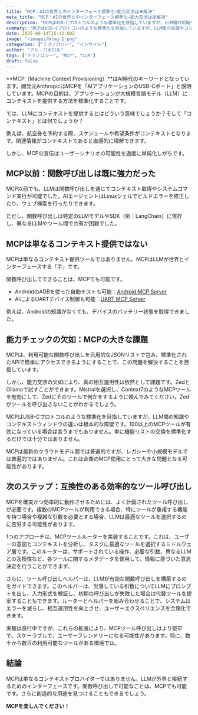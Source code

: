 ```yaml
---
title: "MCP：AIの世界とのインターフェース標準化—能力交渉は未解決"
meta_title: "MCP：AIの世界とのインターフェース標準化—能力交渉は未解決"
description: "MCPはUSB-Cプロトコルのような標準化を目指していますが、LLM間の知識やコンテキストウィンドウの違いは根本的な障壁です。単に機能リストの交換を標準化するだけでは十分ではありません。"
summary: "MCPはUSB-Cプロトコルのような標準化を目指していますが、LLM間の知識やコンテキストウィンドウの違いは根本的な障壁です。単に機能リストの交換を標準化するだけでは十分ではありません。"
date: 2025-09-14T15:42:00Z
image: "/images/blog-1.png"
categories: ["テクノロジー", "インサイト"]
author: "アル・ロボロル"
tags: ["テクノロジー", "MCP", "LLM"]
draft: false
---
```


**MCP（Machine Context Provisioning）**はAI時代のキーワードとなっています。開発元AnthropicはMCPを「AIアプリケーションのUSB-Cポート」と説明しています。MCPの目的は、アプリケーションが大規模言語モデル（LLM）にコンテキストを提供する方法を標準化することです。

では、LLMにコンテキストを提供するとはどういう意味でしょうか？そして「コンテキスト」とは何でしょうか？

例えば、航空券を予約する際、スケジュールや希望条件がコンテキストとなります。関連情報がコンテキストであると直感的に理解できます。

しかし、MCPの宣伝はユーザーシナリオの可能性を過度に単純化しがちです。

## MCP以前：関数呼び出しは既に強力だった

MCP以前でも、LLMは関数呼び出しを通じてコンテキスト取得やシステムコマンド実行が可能でした。AIエージェントはLinuxシェルでビルドエラーを修正したり、ウェブ検索を行ったりできます。

ただし、関数呼び出しは特定のLLMモデルやSDK（例：LangChain）に依存し、異なるLLMやツール間で共有が困難でした。

## MCPは単なるコンテキスト提供ではない

MCPは単なるコンテキスト提供ツールではありません。MCPはLLMが世界とインターフェースする「手」です。

関数呼び出しでできることは、MCPでも可能です。

- AndroidのADBを使った自動テストも可能：[Android MCP Server](https://mcpservers.org/servers/minhalvp/android-mcp-server)
- AIによるUARTデバイス制御も可能：[UART MCP Server](https://github.com/alroborol/mcp-uart)

例えば、Androidの知識がなくても、デバイスのバッテリー状態を取得できました。

## 能力チェックの欠如：MCPの大きな課題

MCPは、利用可能な関数呼び出しを汎用的なJSONリストで包み、標準化されたAPIで簡単にアクセスできるようにすることで、この問題を解決することを目指しています。

しかし、能力交渉の欠如により、真の相互運用性は依然として課題です。ZedとOllamaで試すことができます。Mistralを選択し、Context7のようなMCPツールを有効にして、Zedにそのツールで何かをするように頼んでみてください。Zedがツールを呼び出さないことがわかるでしょう。

MCPはUSB-Cプロトコルのような標準化を目指していますが、LLM間の知識やコンテキストウィンドウの違いは根本的な障壁です。100以上のMCPツールが有効になっている場合は言うまでもありません。単に機能リストの交換を標準化するだけでは十分ではありません。

MCPは最新のクラウドモデル間では普遍的ですが、レガシーや小規模モデルでは普遍的ではありません。これは企業のMCP使用にとって大きな問題となる可能性があります。

## 次のステップ：互換性のある効率的なツール呼び出し

MCPを確実かつ効率的に動作させるためには、よく計画されたツール呼び出しが必要です。複数のMCPツールが利用できる場合、特にツールが重複する機能を持つ場合や複雑な引数を必要とする場合、LLMは最適なツールを選択するのに苦労する可能性があります。

1つのアプローチは、MCPツールルーターを実装することです。これは、ユーザーの意図とコンテキストを分析し、タスクに最適なツールを選択するミドルウェア層です。このルーターは、サポートされている操作、必要な引数、異なるLLMとの互換性など、各ツールに関するメタデータを使用して、情報に基づいた意思決定を行うことができます。

さらに、ツール呼び出しヘルパーは、LLMが有効な関数呼び出しを構築するのをガイドできます。このヘルパーは、欠落している引数についてLLMにプロンプトを出し、入力形式を検証し、初期の呼び出しが失敗した場合は代替ツールを提案することもできます。ルーターとヘルパーを組み合わせることで、システムはエラーを減らし、相互運用性を向上させ、ユーザーエクスペリエンスを合理化できます。

実験は進行中ですが、これらの拡張により、MCPツール呼び出しはより堅牢で、スケーラブルで、ユーザーフレンドリーになる可能性があります。特に、数十から数百の利用可能なツールがある環境では。

## 結論

MCPは単なるコンテキストプロバイダーではありません。LLMが外界と接続するためのインターフェースです。関数呼び出しで可能なことは、MCPでも可能です。さらに創造的な用途を見つけることもできるでしょう。

**MCPを楽しんでください！**
